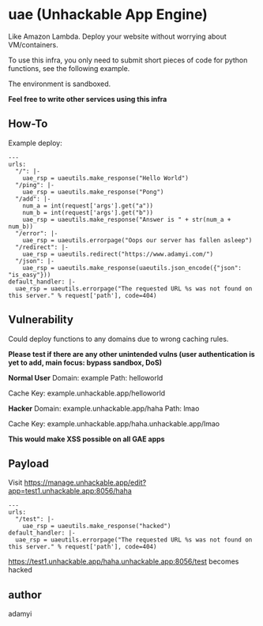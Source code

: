# uae (Unhackable App Engine)

Like Amazon Lambda. Deploy your website without worrying about VM/containers.

To use this infra, you only need to submit short pieces of code for python functions, see the following example.

The environment is sandboxed.

**Feel free to write other services using this infra**

## How-To

Example deploy:
```
---
urls:
  "/": |-
    uae_rsp = uaeutils.make_response("Hello World")
  "/ping": |-
    uae_rsp = uaeutils.make_response("Pong")
  "/add": |-
    num_a = int(request['args'].get("a"))
    num_b = int(request['args'].get("b"))
    uae_rsp = uaeutils.make_response("Answer is " + str(num_a + num_b))
  "/error": |-
    uae_rsp = uaeutils.errorpage("Oops our server has fallen asleep")
  "/redirect": |-
    uae_rsp = uaeutils.redirect("https://www.adamyi.com/")
  "/json": |-
    uae_rsp = uaeutils.make_response(uaeutils.json_encode({"json": "is_easy"}))
default_handler: |-
  uae_rsp = uaeutils.errorpage("The requested URL %s was not found on this server." % request['path'], code=404)
```

## Vulnerability

Could deploy functions to any domains due to wrong caching rules.

**Please test if there are any other unintended vulns (user authentication is yet to add, main focus: bypass sandbox, DoS)**

**Normal User**
Domain: example
Path: helloworld

Cache Key: example.unhackable.app/helloworld

**Hacker**
Domain: example.unhackable.app/haha
Path: lmao

Cache Key: example.unhackable.app/haha.unhackable.app/lmao

**This would make XSS possible on all GAE apps**

## Payload

Visit https://manage.unhackable.app/edit?app=test1.unhackable.app:8056/haha

```
---
urls:
  "/test": |-
    uae_rsp = uaeutils.make_response("hacked")
default_handler: |-
  uae_rsp = uaeutils.errorpage("The requested URL %s was not found on this server." % request['path'], code=404)
```

https://test1.unhackable.app/haha.unhackable.app:8056/test becomes hacked

## author
adamyi
